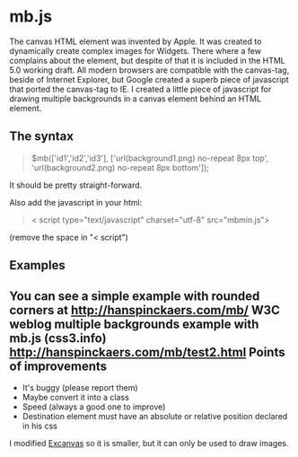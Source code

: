 mb.js
======

The canvas HTML element was invented by Apple. It was created to dynamically create complex images for Widgets. There where a few complains about the element, but despite of that it is included in the HTML 5.0 working draft. All modern browsers are compatible with the canvas-tag, beside of Internet Explorer, but Google created a superb piece of javascript that ported the canvas-tag to IE. I created a little piece of javascript for drawing multiple backgrounds in a canvas element behind an HTML element. 

The syntax
----------
> $mb(['id1','id2','id3'],
> 	['url(background1.png) no-repeat 8px top',
> 	'url(background2.png) no-repeat 8px bottom']);	
	
It should be pretty straight-forward.

Also add the javascript in your html:
> <!--[if IE]>
>	<script type="text/javascript" charset="utf-8" src="changed_excanvas_compressed.js"></script> 
> <![endif]-->
> < script type="text/javascript" charset="utf-8" src="mbmin.js"></script>

(remove the space in "< script")

Examples
---------
You can see a simple example with rounded corners at http://hanspinckaers.com/mb/
W3C weblog multiple backgrounds example with mb.js (css3.info) http://hanspinckaers.com/mb/test2.html
Points of improvements
----------------------
- It's buggy (please report them)
- Maybe convert it into a class
- Speed (always a good one to improve)
- Destination element must have an absolute or relative position declared in his css

I modified [Excanvas](
http://code.google.com/p/explorercanvas/) so it is smaller, but it can only be used to draw images.